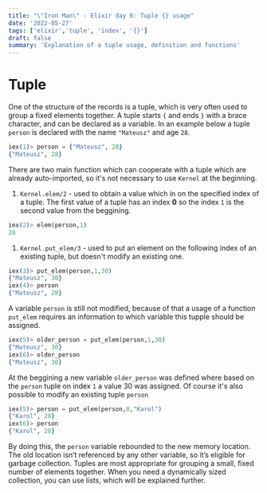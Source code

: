 ```yaml
---
title: "\"Iron Man\" - Elixir day 6: Tuple {} usage" 
date: '2022-05-27'
tags: ['elixir','tuple', 'index', '{}']
draft: false
summary: 'Explanation of a tuple usage, definition and functions'
---
```

# Tuple
One of the structure of the records is a tuple, which is very often used to group a fixed elements together. A tuple starts `{` and ends `}` with a brace character, and can be declared as a variable. In an example below a tuple `person` is declared with the name `"Mateusz"` and age `28`. 
```elixir
iex(1)> person = {"Mateusz", 28}
{"Mateusz", 28}
```
There are two main function which can cooperate with a tuple which are already auto-imported, so it's not necessary to use `Kernel` at the beginning.
1. `Kernel.elem/2` - used to obtain a value which in on the specified index of a tuple. The first value of a tuple has an index **0** so the index `1` is the second value from the beggining.
```elixir
iex(2)> elem(person,1) 
28
```
1. `Kernel.put_elem/3` - used to put an element on the following index of an existing tuple, but doesn't modify an existing one.
```elixir
iex(3)> put_elem(person,1,30)
{"Mateusz", 30} 
iex(4)> person
{"Mateusz", 28}
```
A variable `person` is still not modified, because of that a usage of a function `put_elem` requires an information to which variable this tupple should be assigned.
```elixir
iex(5)> older_person = put_elem(person,1,30)
{"Mateusz", 30} 
iex(6)> older_person                        
{"Mateusz", 30} 
```
At the beggining a new variable `older_person` was defined where based on the `person` tuple on index `1` a value 30 was assigned. Of course it's also possible to modify an existing tuple `person` 
```elixir
iex(5)> person = put_elem(person,0,"Karol")
{"Karol", 28} 
iex(6)> person                        
{"Karol", 28} 
```
By doing this, the `person` variable rebounded to the new memory location. The old location isn’t referenced by any other variable, so it’s eligible for garbage collection. Tuples are most appropriate for grouping a small, fixed number of elements together. When you need a dynamically sized collection, you can use lists, which will be explained further.

